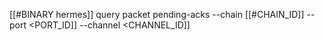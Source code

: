 [[#BINARY hermes]] query packet pending-acks --chain [[#CHAIN_ID]] --port <PORT_ID]] --channel <CHANNEL_ID]]
